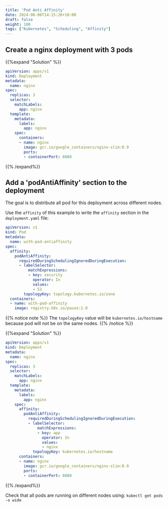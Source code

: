 ```yaml
---
title: 'Pod Anti Affinity'
date: 2024-06-06T14:15:26+10:00
draft: false
weight: 100
tags: ["Kubernetes", "Scheduling", "Affinity"]
---
```


## Create a nginx deployment with 3 pods


{{%expand "Solution" %}}
```yaml
apiVersion: apps/v1
kind: Deployment
metadata:
  name: nginx
spec:
  replicas: 3
  selector:
    matchLabels:
      app: nginx
  template:
    metadata:
      labels:
        app: nginx
    spec:
      containers:
      - name: nginx
        image: gcr.io/google_containers/nginx-slim:0.9
        ports:
        - containerPort: 8080
```
{{% /expand%}}

## Add a 'podAntiAffinity' section to the deployment

The goal is to distribute all pod for this deployment across different nodes.

Use the `affinity` of this example to write the `affinity` section in the `deployment.yaml` file:

```yaml
apiVersion: v1
kind: Pod
metadata:
  name: with-pod-antiaffinity
spec:
  affinity:
    podAntiAffinity:
      requiredDuringSchedulingIgnoredDuringExecution:
      - labelSelector:
          matchExpressions:
          - key: security
            operator: In
            values:
            - S1
        topologyKey: topology.kubernetes.io/zone
  containers:
  - name: with-pod-affinity
    image: registry.k8s.io/pause:2.0
```

{{% notice note %}}
The `topologyKey` value will be `kubernetes.io/hostname` because pod will not be on the same nodes.
{{% /notice %}}

{{%expand "Solution" %}}
```yaml
apiVersion: apps/v1
kind: Deployment
metadata:
  name: nginx
spec:
  replicas: 3
  selector:
    matchLabels:
      app: nginx
  template:
    metadata:
      labels:
        app: nginx
    spec:
      affinity:
        podAntiAffinity:
          requiredDuringSchedulingIgnoredDuringExecution:
          - labelSelector:
              matchExpressions:
              - key: app
                operator: In
                values:
                - nginx
            topologyKey: kubernetes.io/hostname
      containers:
      - name: nginx
        image: gcr.io/google_containers/nginx-slim:0.9
        ports:
        - containerPort: 8080
```
{{% /expand%}}

Check that all pods are running on different nodes using:
`kubectl get pods -o wide`